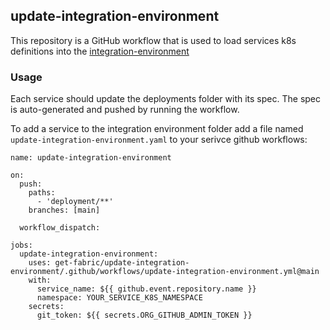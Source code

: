 ## update-integration-environment
This repository is a GitHub workflow that is used to load services k8s definitions into the [integration-environment](https://github.com/get-fabric/integration-environment)

### Usage

Each service should update the deployments folder with its spec. The spec is auto-generated and pushed by running the workflow.

To add a service to the integration environment folder add a file named `update-integration-environment.yaml` to your serivce github workflows:
```
name: update-integration-environment

on:
  push:
    paths:
      - 'deployment/**'
    branches: [main]

  workflow_dispatch:

jobs:
  update-integration-environment:
    uses: get-fabric/update-integration-environment/.github/workflows/update-integration-environment.yml@main
    with:
      service_name: ${{ github.event.repository.name }}
      namespace: YOUR_SERVICE_K8S_NAMESPACE
    secrets:
      git_token: ${{ secrets.ORG_GITHUB_ADMIN_TOKEN }}

```

